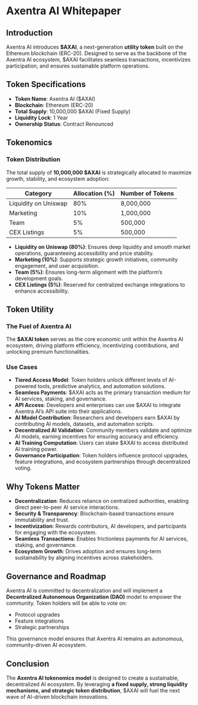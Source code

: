 # Axentra AI Whitepaper

## Introduction

Axentra AI introduces **$AXAI**, a next-generation **utility token** built on the Ethereum blockchain (ERC-20). Designed to serve as the backbone of the Axentra AI ecosystem, $AXAI facilitates seamless transactions, incentivizes participation, and ensures sustainable platform operations.

## Token Specifications

- **Token Name**: Axentra AI ($AXAI)
- **Blockchain**: Ethereum (ERC-20)
- **Total Supply**: 10,000,000 $AXAI (Fixed Supply)
- **Liquidity Lock**: 1 Year
- **Ownership Status**: Contract Renounced

## Tokenomics

### Token Distribution

The total supply of **10,000,000 $AXAI** is strategically allocated to maximize growth, stability, and ecosystem adoption:

| Category             | Allocation (%) | Number of Tokens |
| -------------------- | -------------- | ---------------- |
| Liquidity on Uniswap | 80%            | 8,000,000        |
| Marketing            | 10%            | 1,000,000        |
| Team                 | 5%             | 500,000          |
| CEX Listings         | 5%             | 500,000          |

- **Liquidity on Uniswap (80%)**: Ensures deep liquidity and smooth market operations, guaranteeing accessibility and price stability.
- **Marketing (10%)**: Supports strategic growth initiatives, community engagement, and user acquisition.
- **Team (5%)**: Ensures long-term alignment with the platform’s development goals.
- **CEX Listings (5%)**: Reserved for centralized exchange integrations to enhance accessibility.

## Token Utility

### The Fuel of Axentra AI

The **$AXAI token** serves as the core economic unit within the Axentra AI ecosystem, driving platform efficiency, incentivizing contributions, and unlocking premium functionalities.

### Use Cases

- **Tiered Access Model**: Token holders unlock different levels of AI-powered tools, predictive analytics, and automation solutions.
- **Seamless Payments**: $AXAI acts as the primary transaction medium for AI services, staking, and governance.
- **API Access**: Developers and enterprises can use $AXAI to integrate Axentra AI’s API suite into their applications.
- **AI Model Contribution**: Researchers and developers earn $AXAI by contributing AI models, datasets, and automation scripts.
- **Decentralized AI Validation**: Community members validate and optimize AI models, earning incentives for ensuring accuracy and efficiency.
- **AI Training Computation**: Users can stake $AXAI to access distributed AI training power.
- **Governance Participation**: Token holders influence protocol upgrades, feature integrations, and ecosystem partnerships through decentralized voting.

## Why Tokens Matter

- **Decentralization**: Reduces reliance on centralized authorities, enabling direct peer-to-peer AI service interactions.
- **Security & Transparency**: Blockchain-based transactions ensure immutability and trust.
- **Incentivization**: Rewards contributors, AI developers, and participants for engaging with the ecosystem.
- **Seamless Transactions**: Enables frictionless payments for AI services, staking, and governance.
- **Ecosystem Growth**: Drives adoption and ensures long-term sustainability by aligning incentives across stakeholders.

## Governance and Roadmap

Axentra AI is committed to decentralization and will implement a **Decentralized Autonomous Organization (DAO)** model to empower the community. Token holders will be able to vote on:

- Protocol upgrades
- Feature integrations
- Strategic partnerships

This governance model ensures that Axentra AI remains an autonomous, community-driven AI ecosystem.

## Conclusion

The **Axentra AI tokenomics model** is designed to create a sustainable, decentralized AI ecosystem. By leveraging **a fixed supply, strong liquidity mechanisms, and strategic token distribution**, $AXAI will fuel the next wave of AI-driven blockchain innovations.
